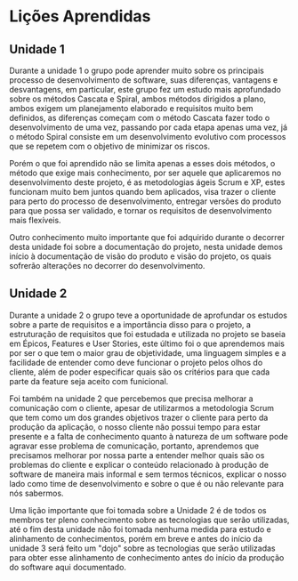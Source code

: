 # Lições Aprendidas

## Unidade 1

Durante a unidade 1 o grupo pode aprender muito sobre os principais processo de desenvolvimento de software, suas diferenças, vantagens e desvantagens, em particular, este grupo fez um estudo mais aprofundado sobre os métodos Cascata e Spiral, ambos métodos dirigidos a plano, ambos exigem um planejamento elaborado e requisitos muito bem definidos, as diferenças começam com o método Cascata fazer todo o desenvolvimento de uma vez, passando por cada etapa apenas uma vez, já o método Spiral consiste em um desenvolvimento evolutivo com processos que se repetem com o objetivo de minimizar os riscos.</br>

Porém o que foi aprendido não se limita apenas a esses dois métodos, o método que exige mais conhecimento, por ser aquele que aplicaremos no desenvolvimento deste projeto, é as metodologias ágeis Scrum e XP, estes funcionam muito bem juntos quando bem aplicados, visa trazer o cliente para perto do processo de desenvolvimento, entregar versões do produto para que possa ser validado, e tornar os requisitos de desenvolvimento mais flexíveis.</br>

Outro conhecimento muito importante que foi adquirido durante o decorrer desta unidade foi sobre a documentação do projeto, nesta unidade demos início à documentação de visão do produto e visão do projeto, os quais sofrerão alterações no decorrer do desenvolvimento.</br>

## Unidade 2

Durante a unidade 2 o grupo teve a oportunidade de aprofundar os estudos sobre a parte de requisitos e a importância disso para o projeto, a estruturação de requisitos que foi estudada e utilizada no projeto se baseia em Épicos, Features e User Stories, este último foi o que aprendemos mais por ser o que tem o maior grau de objetividade, uma linguagem simples e a facilidade de entender como deve funcionar o projeto pelos olhos do cliente, além de poder especificar quais são os critérios para que cada parte da feature seja aceito com funicional.</br>

Foi também na unidade 2 que percebemos que precisa melhorar a comunicação com o cliente, apesar de utilizarmos a metodologia Scrum que tem como um dos grandes objetivos trazer o cliente para perto da produção da aplicação, o nosso cliente não possui tempo para estar presente e a falta de conhecimento quanto à natureza de um software pode agravar esse problema de comunicação, portanto, aprendemos que precisamos melhorar por nossa parte a entender melhor quais são os problemas do cliente e explicar o conteúdo relacionado à produção de software de maneira mais informal e sem termos técnicos, explicar o nosso lado como time de desenvolvimento e sobre o que é ou não relevante para nós sabermos.</br>

Uma lição importante que foi tomada sobre a Unidade 2 é de todos os membros ter pleno conhecimento sobre as tecnologias que serão utilizadas, até o fim desta unidade não foi tomada nenhuma medida para estudo e alinhamento de conhecimentos, porém em breve e antes do início da unidade 3 será feito um "dojo" sobre as tecnologias que serão utilizadas para obter esse alinhamento de conhecimento antes do início da produção do software aqui documentado.</br>
